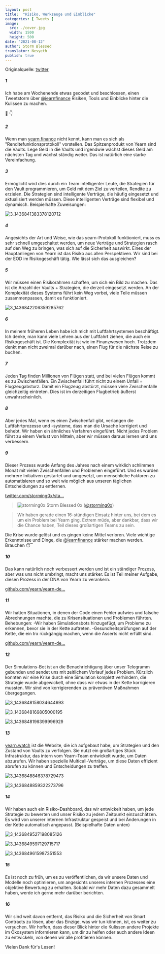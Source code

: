 ```yaml
---
layout: post
title:  "Risiko, Werkzeuge und Einblicke"
categories: [ Tweets ]
image:
  src: ./cover.jpg
  width: 1500
  height: 500
date: "2021-08-12"
author: Storm Blessed
translator: Nesyeth
publish: true
---
```


Originalquelle: [twitter](https://twitter.com/storming0x/status/1436851219864059906)

##### 1
Ich habe am Wochenende etwas gecodet und beschlossen, einen Tweetstorm über [@iearnfinance](https://twitter.com/iearnfinance) Risiken, Tools und Einblicke hinter die Kulissen zu machen.

🧵 👇

##### 2
Wenn man [yearn.finance](http://yearn.finance) nicht kennt, kann man es sich als "Renditefunktionsprotokoll" vorstellen. Das Spitzenprodukt von Yearn sind die Vaults. Lege Geld in die Vaults und irgendwie wächst dieses Geld am nächsten Tag und wächst ständig weiter. Das ist natürlich eine starke Vereinfachung.

##### 3
Ermöglicht wird dies durch ein Team intelligenter Leute, die Strategien für den Vault programmieren, um Geld mit dem Ziel zu verteilen, Rendite zu erzielen. Die Strategien sind intelligente Verträge, die häufig eingesetzt und aktualisiert werden müssen. Diese intelligenten Verträge sind flexibel und dynamisch. Beispielhafte Zuweisungen:

![3_1436841383378120712](3_1436841383378120712.jpg?w=1200&h=663)

##### 4
Angesichts der Art und Weise, wie das yearn-Protokoll funktioniert, muss es sehr schnell umgeschaltet werden, um neue Verträge und Strategien rasch auf den Weg zu bringen, was sich auf die Sicherheit auswirkt. Eines der Hauptanliegen von Yearn ist das Risiko aus allen Perspektiven. Wir sind bei der EOD im Risikogeschäft tätig. Wie lässt sich das ausgleichen?

##### 5
Wir müssen einen Risikorahmen schaffen, um sich ein Bild zu machen. Das ist die Anzahl der Vaults + Strategien, die derzeit eingesetzt werden. An der Komplexität dieses Systems führt kein Weg vorbei, viele Teile müssen zusammenpassen, damit es funktioniert.

![3_1436842206359285762](3_1436842206359285762.jpg?w=398&h=117)

##### 6
In meinem früheren Leben habe ich mich mit Luftfahrtsystemen beschäftigt. Ich denke, man kann viele Lehren aus der Luftfahrt ziehen, die auch ein Risikogeschäft ist. Die Komplexität ist wie im Finanzwesen hoch. Trotzdem denkt man nicht zweimal darüber nach, einen Flug für die nächste Reise zu buchen.

##### 7
Jeden Tag finden Millionen von Flügen statt, und bei vielen Flügen kommt es zu Zwischenfällen. Ein Zwischenfall führt nicht zu einem Unfall = Flugzeugabsturz. Damit ein Flugzeug abstürzt, müssen viele Zwischenfälle gleichzeitig eintreten. Dies ist im derzeitigen Flugbetrieb äußerst unwahrscheinlich.

##### 8
Aber jedes Mal, wenn es einen Zwischenfall gibt, verlangen die Luftfahrtprozesse und -systeme, dass man die Ursache korrigiert und behebt. Wir haben ein ähnliches Verfahren eingeführt. Nicht jedes Problem führt zu einem Verlust von Mitteln, aber wir müssen daraus lernen und uns verbessern.

##### 9
Dieser Prozess wurde Anfang des Jahres nach einem wirklich schlimmen Monat mit vielen Zwischenfällen und Problemen eingeführt. Und es wurden mehrere Initiativen gestartet und umgesetzt, um menschliche Faktoren zu automatisieren und so weit wie möglich aus unseren täglichen Entscheidungen zu entfernen.

[twitter.com/storming0x/sta…](https://twitter.com/storming0x/status/1395452522840608768?s=20)

> ![storming0x](storming0x-881012267675820034.jpg?w=48&h=48)
> Storm Blessed 0x ([@storming0x](https://twitter.com/storming0x))

> Wir haben gerade einen 16-stündigen Einsatz hinter uns, bei dem es um ein Problem bei Yearn ging. Extrem müde, aber dankbar, dass wir die Chance haben, Teil dieses großartigen Teams zu sein.

Die Krise wurde gelöst und es gingen keine Mittel verloren. Viele wichtige Erkenntnisse und Dinge, die [@iearnfinance](https://twitter.com/iearnfinance) stärker machen werden. Brauchen 😴

##### 10
Das kann natürlich noch verbessert werden und ist ein ständiger Prozess, aber was uns nicht umbringt, macht uns stärker. Es ist Teil meiner Aufgabe, diesen Prozess in der DNA von Yearn zu verankern.

[github.com/yearn/yearn-de…](https://github.com/yearn/yearn-devdocs/blob/master/docs/developers/v2/EMERGENCY.md)

##### 11
Wir hatten Situationen, in denen der Code einen Fehler aufwies und falsche Abrechnungen machte, die zu Krisensituationen und Problemen führten.
Behebungen:
-Wir haben Simulationsbots hinzugefügt, um Probleme zu erkennen, bevor sie in der Kette auftreten.
-Gesundheitsprüfungen auf der Kette, die ein trx rückgängig machen, wenn die Asserts nicht erfüllt sind.

[github.com/yearn/yearn-de…](https://github.com/yearn/yearn-devdocs/blob/master/docs/developers/v2/DEPLOYMENT.md#health-checks)

##### 12
Der Simulations-Bot ist an die Benachrichtigung über unser Telegramm gebunden und sendet uns mit zeitlichem Vorlauf jedes Problem. Kürzlich konnten wir eine Krise durch eine Simulation komplett verhindern, die Strategie wurde abgewickelt, ohne dass wir etwas in der Kette korrigieren mussten. Wir sind von korrigierenden zu präventiven Maßnahmen übergegangen.

![3_1436848158034644993](3_1436848158034644993.jpg?w=652&h=780)

![3_1436848166805000195](3_1436848166805000195.jpg?w=984&h=748)

![3_1436848196399996929](3_1436848196399996929.jpg?w=1200&h=1000)

##### 13
[yearn.watch](http://yearn.watch) ist die Website, die ich aufgebaut habe, um Strategien und den Zustand von Vaults zu verfolgen. Sie nutzt ein großartiges Stück Infrastruktur, das intern vom Yearn-Team entwickelt wurde, um Daten abzurufen. Wir haben spezielle Multicall-Verträge, um diese Daten effizient abrufen zu können und Entscheidungen zu treffen.

![3_1436848846378729473](3_1436848846378729473.jpg?w=1200&h=739)

![3_1436848859322273796](3_1436848859322273796.jpg?w=1200&h=767)

##### 14
Wir haben auch ein Risiko-Dashboard, das wir entwickelt haben, um jede Strategie zu bewerten und unser Risiko zu jedem Zeitpunkt einzuschätzen. Es wird von unserer internen Infrastruktur gespeist und bei Änderungen in der Kette automatisch angepasst.
(Beispielhafte Daten unten)

![3_1436849527198085126](3_1436849527198085126.jpg?w=1200&h=498)

![3_1436849597129715717](3_1436849597129715717.jpg?w=583&h=433)

![3_1436849615987351553](3_1436849615987351553.jpg?w=719&h=314)

##### 15
Es ist noch zu früh, um es zu veröffentlichen, da wir unsere Daten und Modelle noch optimieren, um angesichts unseres internen Prozesses eine objektive Bewertung zu erhalten. Sobald wir mehr Daten dazu gesammelt haben, werde ich gerne mehr darüber berichten.

##### 16
Wir sind weit davon entfernt, das Risiko und die Sicherheit von Smart Contracts zu lösen, aber das Einzige, was wir tun können, ist, es weiter zu versuchen. Wir hoffen, dass dieser Blick hinter die Kulissen andere Projekte im Ökosystem informieren kann, um dir zu helfen oder auch andere Ideen zu entwickeln, von denen wir alle profitieren können.

Vielen Dank für's Lesen!
